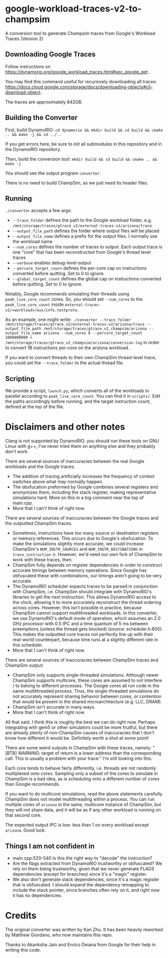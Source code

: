 # google-workload-traces-v2-to-champsim
A conversion tool to generate Champsim traces from Google's Workload Traces (Version 2)

## Downloading Google Traces

Follow instructions on https://dynamorio.org/google_workload_traces.html#sec_google_get . 

You may find this command useful for recursively downloading all traces: https://docs.cloud.google.com/storage/docs/downloading-objects#cli-download-object .

The traces are approximately 842GB.

## Building the Converter

First, build DynamoRIO:
`cd dynamorio && mkdir build && cd build && cmake .. && make -j && cd ../..`

If you get errors here, be sure to init all submodules in this repository and in the DynamoRIO repository.

Then, build the conversion tool:
`mkdir build && cd build && cmake .. && make -j`

You should see the output program `converter`. 

There is no need to build ChampSim, as we just need its header files.

## Running

`./converter` accepts a few args:
* `--trace_folder` defines the path to the Google workload folder, e.g. `/mnt/storage/traces/gtrace_v2/external-traces-v2/arizona/trace`
* `--output_file_path` defines the folder where output files will be placed
* `--output_file_name` defines a prefix for the output files. I normally use the workload name
* `--num_cores` defines the number of traces to output. Each output trace is one "core" that has been reconstructed from Google's thread level traces
* `--verbose` enables debug-level output
* `--percore_target_count` defines the per-core cap on instructions converted before quitting. Set to 0 to ignore.
* `--global_target_count` defines the global cap on instructions converted before quitting. Set to 0 to ignore.

Notably, Google recommends simulating their threads using `peak_live_core_count` cores. So, you should set `--num_cores` to the `peak_live_core_count` inside `external-traces-v2/<workload>/aux/info.textproto`.

As an example, one might write:
`./converter --trace_folder /mnt/storage/traces/gtrace_v2/external-traces-v2/arizona/trace --output_file_path /mnt/storage/traces/gtrace_v2_champsim/arizona --output_file_name arizona --num_cores 6 --percore_target_count 1000000000 > /mnt/storage/traces/gtrace_v2_champsim/arizona/conversion.log`
in order to convert 1B instructions per-core on the arizona workload.

If you want to convert threads to their own ChampSim thread-level trace, you could set the `--trace_folder` to the actual thread file.

## Scripting

We provide a script, `launch.py`, which converts all of the workloads in parallel according to `peak_live_core_count`. You can find it in `scripts/`. Edit the paths accordingly before running, and the target instruction count, defined at the top of the file.

# Disclaimers and other notes

Clang is not supported by DynamoRIO, you should run these tools on GNU Linux with g++, I've never tried them on anything else and they probably don't work.

There are several sources of inaccuracies between the real Google workloads and the Google traces.
* The addition of tracing artificially increases the frequency of context switches above what may normally happen.
* The obsfucation preformed by Google combines several registers and anonymizes them, including the stack register, making representative simulations hard. More on this in a big comment near the top of main.cpp.
* More that I can't think of right now.

There are several sources of inaccuracies between the Google traces and the outputted ChampSim traces.
* Sometimes, instructions have too many source or destination registers or memory references. This occurs due to Google's obsfucation. To make the simulations slightly more accurate, we could increase ChampSim's `NUM_INSTR_SOURCES` and `NUM_INSTR_DESTINATIONS` in `trace_instruction.h`. However, we'd need our own fork of ChampSim to work with these traces, then.
* ChampSim fully depends on register dependencies in order to construct accurate timings between memory operations. Since Google has obfuscated these with combinations, our timings aren't going to be very accurate.
* The DynamoRIO scheduler expects traces to be parsed in conjunction with ChampSim, i.e. ChampSim should integrate with DynamoRIO's libraries to get the next instruction. This allows DynamoRIO access to the clock, allowing it to more accurately reconstruct the thread ordering across cores. However, this isn't possible in practice, because ChampSim cannot support multithreaded workloads. In this converter, we use DynamoRIO's default mode of operation, which assumes an 2.0 GHz processor with 0.5 IPC and a time quantum of 5 ms between preemptions (unless the thread gets blocked) (source: scheduler.h:800). This makes the outputted core traces not perfectly line up with their real-world counterpart, because time runs at a slightly different rate in this scheduler.
* More that I can't think of right now.

There are several sources of inaccuracies between ChampSim traces and ChampSim output:
* ChampSim only supports single-threaded simulations. Although newer ChampSim supports multicore, these cores are assumed to not interfere / to belong to different processes. The Google cores all run code in the same multithreaded process. Thus, the single-threaded simulations do not accurately represent sharing behavior between cores, or contention that would be present in the shared microarchitecture (e.g. LLC, DRAM).
* ChampSim isn't accurate in many ways.
* More that I can't think of right now.

All that said, I think this is roughly the best we can do right now. Perhaps integrating with gem5 or other simulators could be more fruitful, but there are already plenty of non-ChampSim causes of inaccuracies that I don't know how different it would be. Definitely worth a shot at some point!

There are some weird outputs in ChampSim with these traces, namely:
"[BTB] WARNING: target of return is a lower address than the corresponding call. This is usually a problem with your trace."
I'm still looking into this.

Each core tends to behave fairly differently, i.e. threads are not randomly multiplexed onto cores. Sampling only a subset of the cores to simulate in ChampSim is a bad idea, as is scheduling onto a different number of cores than Google recommends.

If you want to do multicore simulations, read the above statements carefully. ChampSim does not model multithreading within a process. You can run multiple cores of `arizona` in the same, multicore instance of ChampSim, but they will not share data, and it will be as if any other workload is running on that second core.

The expected output IPC is low: less than 1 on every workload except `arizona`. Good luck. 

## Things I am not confident in

* main.cpp:520-540  Is this the right way to "decode" the instruction?
* Are the flags extracted from DynamoRIO trustworthy or obfuscated? We rely on them being trustworthy, given that we never generate FLAGS dependencies (except for branches) since it's a "magic" register.
* We also don't generate stack dependencies, since it's a magic register that is obfuscated. I should expand the dependency remapping to include the stack pointer, since branches often rely on it, and right now it has no dependencies.

# Credits

The original converter was written by Kan Zhu. It has been heavily reworked by Matthew Giordano, who now maintains this repo.

Thanks to Akanksha Jain and Enrico Deiana from Google for their help in writing this code.